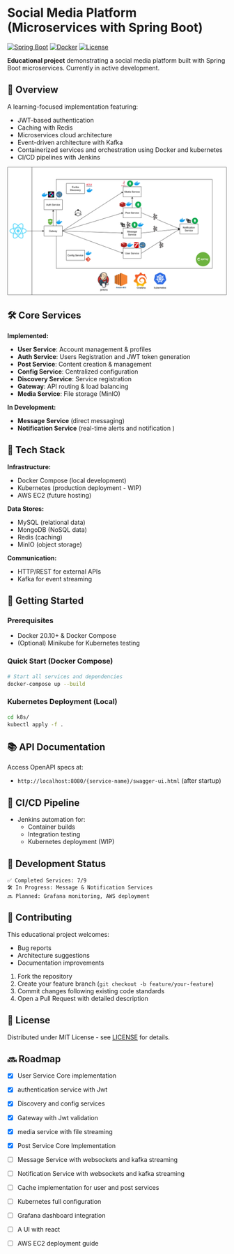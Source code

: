 
# Social Media Platform (Microservices with Spring Boot)

[![Spring Boot](https://img.shields.io/badge/Spring%20Boot-3.1%2B-brightgreen)](https://spring.io/)
[![Docker](https://img.shields.io/badge/Docker-20.10%2B-blue)](https://www.docker.com/)
[![License](https://img.shields.io/badge/License-MIT-yellowgreen)](LICENSE)

**Educational project** demonstrating a social media platform built with Spring Boot microservices. Currently in active development.

## 📌 Overview

A learning-focused implementation featuring:
- JWT-based authentication 
- Caching with Redis
- Microservices cloud  architecture 
- Event-driven architecture with Kafka
- Containerized services and orchestration  using Docker and kubernetes
- CI/CD pipelines with Jenkins

![Architecture Diagram](Diagram.png)

## 🛠️ Core Services

**Implemented:**
- **User Service**: Account management & profiles
- **Auth Service**: Users Registration and JWT token generation
- **Post Service**: Content creation & management
- **Config Service**: Centralized configuration
- **Discovery Service**: Service registration
- **Gateway**: API routing & load balancing
- **Media Service**: File storage (MinIO)

**In Development:**
- **Message Service** (direct messaging)
- **Notification Service** (real-time alerts and notification )

## 🔧 Tech Stack

**Infrastructure:**
- Docker Compose (local development)
- Kubernetes (production deployment - WIP)
- AWS EC2 (future hosting)

**Data Stores:**
- MySQL (relational data)
- MongoDB (NoSQL data)
- Redis (caching)
- MinIO (object storage)

**Communication:**
- HTTP/REST for external APIs
- Kafka for event streaming

## 🚀 Getting Started

### Prerequisites
- Docker 20.10+ & Docker Compose
- (Optional) Minikube for Kubernetes testing

### Quick Start (Docker Compose)
```bash
# Start all services and dependencies
docker-compose up --build
```

### Kubernetes Deployment (Local)
```bash
cd k8s/
kubectl apply -f .
```

## 📚 API Documentation
Access OpenAPI specs at:
- `http://localhost:8080/{service-name}/swagger-ui.html` (after startup)

## 🔄 CI/CD Pipeline
- Jenkins automation for:
    - Container builds
    - Integration testing
    - Kubernetes deployment (WIP)

## 🚧 Development Status
```plaintext
✅ Completed Services: 7/9
🛠 In Progress: Message & Notification Services
🔜 Planned: Grafana monitoring, AWS deployment
```

## 🤝 Contributing
This educational project welcomes:
- Bug reports
- Architecture suggestions
- Documentation improvements

1. Fork the repository
2. Create your feature branch (`git checkout -b feature/your-feature`)
3. Commit changes following existing code standards
4. Open a Pull Request with detailed description

## 📄 License
Distributed under MIT License - see [LICENSE](LICENSE) for details.

## 🔜 Roadmap
- [X] User Service Core implementation 
- [X] authentication service with Jwt 
- [X] Discovery and config services
- [X] Gateway with Jwt validation 
- [X] media service with file streaming 
- [X] Post Service Core Implementation
- [ ] Message Service with websockets and kafka streaming
- [ ] Notification Service with websockets and kafka streaming
- [ ] Cache implementation for user and post services
- [ ] Kubernetes full configuration
- [ ] Grafana dashboard integration
- [ ] A UI with react
- [ ] AWS EC2 deployment guide




